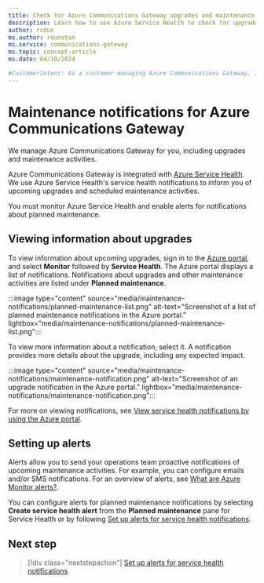 ```yaml
---
title: Check for Azure Communications Gateway upgrades and maintenance
description: Learn how to use Azure Service Health to check for upgrades and maintenance notifications for Azure Communications Gateway.
author: rcdun
ms.author: rdunstan
ms.service: communications-gateway
ms.topic: concept-article
ms.date: 04/10/2024

#CustomerIntent: As a customer managing Azure Communications Gateway, I want to learn about upcoming changes so that I can plan for service impact.
---
```


# Maintenance notifications for Azure Communications Gateway

We manage Azure Communications Gateway for you, including upgrades and maintenance activities.

Azure Communications Gateway is integrated with [Azure Service Health](/azure/service-health/overview). We use Azure Service Health's service health notifications to inform you of upcoming upgrades and scheduled maintenance activities.

You must monitor Azure Service Health and enable alerts for notifications about planned maintenance.

## Viewing information about upgrades

To view information about upcoming upgrades, sign in to the [Azure portal](https://portal.azure.com/), and select **Monitor** followed by  **Service Health**. The Azure portal displays a list of notifications. Notifications about upgrades and other maintenance activities are listed under **Planned maintenance**.

:::image type="content" source="media/maintenance-notifications/planned-maintenance-list.png" alt-text="Screenshot of a list of planned maintenance notifications in the Azure portal." lightbox="media/maintenance-notifications/planned-maintenance-list.png":::

To view more information about a notification, select it. A notification provides more details about the upgrade, including any expected impact.

:::image type="content" source="media/maintenance-notifications/maintenance-notification.png" alt-text="Screenshot of an upgrade notification in the Azure portal." lightbox="media/maintenance-notifications/maintenance-notification.png":::

For more on viewing notifications, see [View service health notifications by using the Azure portal](/azure/service-health/service-notifications).

## Setting up alerts

Alerts allow you to send your operations team proactive notifications of upcoming maintenance activities. For example, you can configure emails and/or SMS notifications. For an overview of alerts, see [What are Azure Monitor alerts?](/azure/azure-monitor/alerts/alerts-overview).

You can configure alerts for planned maintenance notifications  by selecting **Create service health alert** from the **Planned maintenance** pane for Service Health or by following [Set up alerts for service health notifications](/azure/service-health/alerts-activity-log-service-notifications-portal).

## Next step

> [!div class="nextstepaction"]
> [Set up alerts for service health notifications](/azure/service-health/alerts-activity-log-service-notifications-portal)
